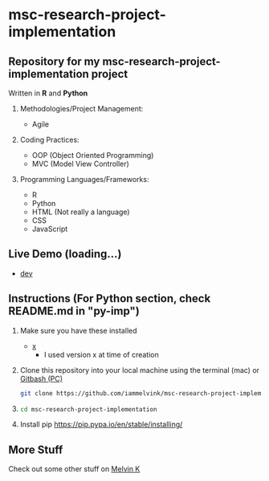 # msc-research-project-implementation

## Repository for my msc-research-project-implementation project

Written in **R** and **Python**

1. Methodologies/Project Management:

   - Agile

2. Coding Practices:

   - OOP (Object Oriented Programming)
   - MVC (Model View Controller)

3. Programming Languages/Frameworks:

   - R
   - Python
   - HTML (Not really a language)
   - CSS
   - JavaScript

## Live Demo (loading...)

- [dev](https://<>.amazonaws.com/dev 'dev')

## Instructions (For Python section, check README.md in "py-imp")

1. Make sure you have these installed

   - [x](https://www.x/download/ 'x')
     - I used version x at time of creation

2. Clone this repository into your local machine using the terminal (mac) or
   [Gitbash (PC)](https://git-scm.com/download/win 'Gitbash (PC)')

   ```sh
   git clone https://github.com/iammelvink/msc-research-project-implementation.git
   ```

3. ```sh
   cd msc-research-project-implementation
   ```

4. Install pip <https://pip.pypa.io/en/stable/installing/>

## More Stuff

Check out some other stuff on
[Melvin K](https://github.com/iammelvink 'Melvin K GitHub page')
